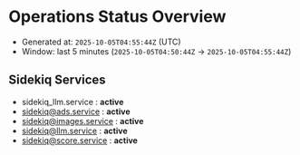 # Operations Status Overview

- Generated at: `2025-10-05T04:55:44Z` (UTC)
- Window: last 5 minutes (`2025-10-05T04:50:44Z` → `2025-10-05T04:55:44Z`)

## Sidekiq Services
- sidekiq_llm.service : **active**
- sidekiq@ads.service : **active**
- sidekiq@images.service : **active**
- sidekiq@llm.service : **active**
- sidekiq@score.service : **active**

